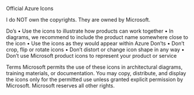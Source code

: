 Official Azure Icons

I do NOT own the copyrights. They are owned by Microsoft.

Do’s
• Use the icons to illustrate how products can work together
• In diagrams, we recommend to include the product name somewhere close to the icon
• Use the icons as they would appear within Azure
Don’ts
• Don’t crop, flip or rotate icons
• Don’t distort or change icon shape in any way
• Don’t use Microsoft product icons to represent your product or service

Terms
Microsoft permits the use of these icons in architectural diagrams, training materials, or documentation. 
You may copy, distribute, and display the icons only for the permitted use unless granted explicit 
permission by Microsoft. Microsoft reserves all other rights. 

